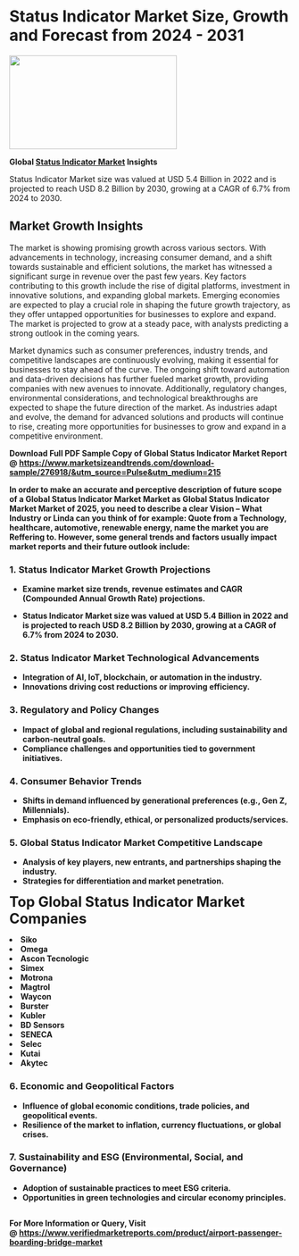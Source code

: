<H1>Status Indicator Market Size, Growth and Forecast from 2024 - 2031</H1><img class="aligncenter size-medium wp-image-584254" src="https://thirdeyenews.in/wp-content/uploads/2024/09/Global-Market-Research-300x168.jpeg" alt="" width="300" height="168" /><p><strong>Global&nbsp;<a href="https://www.marketsizeandtrends.com/download-sample/276918/&amp;utm_source=Pulse&amp;utm_medium=215">Status Indicator Market</a> Insights</strong></p><p>Status Indicator Market size was valued at USD 5.4 Billion in 2022 and is projected to reach USD 8.2 Billion by 2030, growing at a CAGR of 6.7% from 2024 to 2030.</p><p><h2>Market Growth Insights</h2> <p>The market is showing promising growth across various sectors. With advancements in technology, increasing consumer demand, and a shift towards sustainable and efficient solutions, the market has witnessed a significant surge in revenue over the past few years. Key factors contributing to this growth include the rise of digital platforms, investment in innovative solutions, and expanding global markets. Emerging economies are expected to play a crucial role in shaping the future growth trajectory, as they offer untapped opportunities for businesses to explore and expand. The market is projected to grow at a steady pace, with analysts predicting a strong outlook in the coming years.</p> <p><strong></strong></p> <p>Market dynamics such as consumer preferences, industry trends, and competitive landscapes are continuously evolving, making it essential for businesses to stay ahead of the curve. The ongoing shift toward automation and data-driven decisions has further fueled market growth, providing companies with new avenues to innovate. Additionally, regulatory changes, environmental considerations, and technological breakthroughs are expected to shape the future direction of the market. As industries adapt and evolve, the demand for advanced solutions and products will continue to rise, creating more opportunities for businesses to grow and expand in a competitive environment.</p> <p><strong></p><p><span class=""><strong>Download Full PDF Sample Copy of Global Status Indicator Market Report</strong> @ <a href="https://www.marketsizeandtrends.com/download-sample/276918/&amp;utm_source=Pulse&amp;utm_medium=215" target="_blank">https://www.marketsizeandtrends.com/download-sample/276918/&amp;utm_source=Pulse&amp;utm_medium=215</a></span></p><p>In order to make an accurate and perceptive description of future scope of a Global&nbsp;Status Indicator Market Market as Global&nbsp;Status Indicator Market Market of 2025, you need to describe a clear Vision &ndash; What Industry or Linda can you think of for example: Quote from a Technology, healthcare, automotive, renewable energy, name the market you are Reffering to. However, some general trends and factors usually impact market reports and their future outlook include:</p><h3>1.&nbsp;<strong>Status Indicator Market Growth Projections</strong></h3><ul><li>Examine market size trends, revenue estimates and CAGR (Compounded Annual Growth Rate) projections.</li><li><p>Status Indicator Market size was valued at USD 5.4 Billion in 2022 and is projected to reach USD 8.2 Billion by 2030, growing at a CAGR of 6.7% from 2024 to 2030.</p></li></ul><h3>2.&nbsp;<strong>Status Indicator Market Technological Advancements</strong></h3><ul><li>Integration of AI, IoT, blockchain, or automation in the industry.</li><li>Innovations driving cost reductions or improving efficiency.</li></ul><h3>3.&nbsp;<strong>Regulatory and Policy Changes</strong></h3><ul><li>Impact of global and regional regulations, including sustainability and carbon-neutral goals.</li><li>Compliance challenges and opportunities tied to government initiatives.</li></ul><h3>4.&nbsp;<strong>Consumer Behavior Trends</strong></h3><ul><li>Shifts in demand influenced by generational preferences (e.g., Gen Z, Millennials).</li><li>Emphasis on eco-friendly, ethical, or personalized products/services.</li></ul><h3>5.&nbsp;<strong>Global Status Indicator Market Competitive Landscape</strong></h3><ul><li>Analysis of key players, new entrants, and partnerships shaping the industry.</li><li>Strategies for differentiation and market penetration.</li></ul><p data-pm-slice="1 1 []"><span style="color: inherit; font-family: inherit; font-size: 25px;">Top Global Status Indicator Market Companies</span></p><div class="" data-test-id=""><p><li>Siko</li><li> Omega</li><li> Ascon Tecnologic</li><li> Simex</li><li> Motrona</li><li> Magtrol</li><li> Waycon</li><li> Burster</li><li> Kubler</li><li> BD Sensors</li><li> SENECA</li><li> Selec</li><li> Kutai</li><li> Akytec</li></p></div><h3>6.&nbsp;<strong>Economic and Geopolitical Factors</strong></h3><ul><li>Influence of global economic conditions, trade policies, and geopolitical events.</li><li>Resilience of the market to inflation, currency fluctuations, or global crises.</li></ul><h3>7.&nbsp;<strong>Sustainability and ESG (Environmental, Social, and Governance)</strong></h3><ul><li>Adoption of sustainable practices to meet ESG criteria.</li><li>Opportunities in green technologies and circular economy principles.</li></ul><h2><strong style="font-size: 14px;">For More Information or Query, Visit @&nbsp;</strong><a style="background-color: #ffffff; font-size: 14px;" href="https://www.marketsizeandtrends.com/report/status-indicator-market/" target="_blank">https://www.verifiedmarketreports.com/product/airport-passenger-boarding-bridge-market</a></h2>
